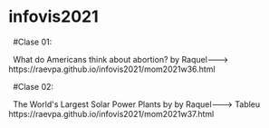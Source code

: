 # infovis2021

<p>&nbsp;
  #Clase 01:
 </p>
<p>&nbsp;
What do Americans think about abortion? by Raquel--->
https://raevpa.github.io/infovis2021/mom2021w36.html
</p>
<p>&nbsp;
  #Clase 02:
   </p>
   <p>&nbsp;
  The World's Largest Solar Power Plants by  by Raquel--->
  Tableu https://raevpa.github.io/infovis2021/mom2021w37.html
 </p>
